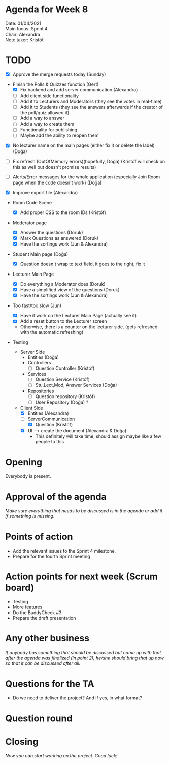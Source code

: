 # Agenda for Week 8

Date:           01/04/2021 \
Main focus:     Sprint 4 \
Chair: Alexandra          \
Note taker: Kristóf

# TODO
- [x] Approve the merge requests today (Sunday)

- Finish the Polls & Quizzes function (Gert)
     - [x] Fix backend and add server communication (Alexandra)
     - [ ] Add client side functionality
     - [ ] Add it to Lecturers and Moderators (they see the votes in real-time)
     - [ ] Add it to Students (they see the answers afterwards if the creator of the poll/quiz allowed it)
     - [ ] Add a way to answer
     - [ ] Add a way to create them
     - [ ] Functionality for publishing
     - [ ] Maybe add the ability to reopen them

- [x] No lecturer name on the main pages (either fix it or delete the label) (Doğa)

- [ ] Fix refresh (OutOfMemory errors)(hopefully, Doğa) (Kristóf will check on this as well but doesn't promise results)

- [ ] Alerts/Error messages for the whole application (especially Join Room page when the code doesn't work) (Doğa)

- [x] Improve export file (Alexandra)

- Room Code Scene
    - [x] Add proper CSS to the room IDs (Kristóf)
    
- Moderator page
    - [x] Answer the questions (Doruk)
    - [x] Mark Questions as answered (Doruk)
    - [x] Have the sortings work (Jun & Alexandra)
    
- Student Main page (Doğa)
    - [x] Question doesn't wrap to text field, it goes to the right, fix it
    
- Lecturer Main Page
    - [x] Do everything a Moderator does (Doruk)
    - [x] Have a simplified view of the questions (Doruk)
    - [x] Have the sortings work (Jun & Alexandra)

- Too fast/too slow (Jun)
    - [x] Have it work on the Lecturer Main Page (actually see it)
    - [x] Add a reset button to the Lecturer screen 
    - Otherwise, there is a counter on the lecturer side. (gets refreshed with the automatic refreshing)
    
- Testing 
    - Server Side
        - Entities (Doğa)
        - Controllers
            - [ ] Question Controller (Kristóf)
            
        - Services
            - [ ] Question Service (Kristóf)
            - [ ] Stu,Lect,Mod, Answer Services (Doğa)
        - Repositories
            - [ ] Question repository (Kristóf)
            - [ ] User Repository (Doğa) ?
    - Client Side
        - [x] Entities (Alexandra)
        - [ ] ServerCommunication
            - [x] Question (Kristóf)
        - [x] UI --> create the document (Alexandra & Doğa)
            - This definitely will take time, should assign maybe like a few people to this
    
# Opening
 Everybody is present.

# Approval of the agenda
*Make sure everything that needs to be discussed is in the agenda or add it if something is missing.*

# Points of action
 - Add the relevant issues to the Sprint 4 milestone.
 - Prepare for the fourth Sprint meeting

# Action points for next week (Scrum board)
 - Testing
 - More features
 - Do the BuddyCheck #3
 - Prepare the draft presentation

# Any other business
*If anybody has something that should be discussed but came up with that after the agenda was finalized (in point 2), he/she should bring that up now so that it can be discussed after all.*


# Questions for the TA
- Do we need  to deliver the project? And if yes, in what format?

# Question round


# Closing
*Now you can start working on the project. Good luck!*